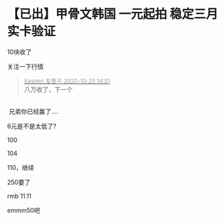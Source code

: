 # 【已出】甲骨文韩国 一元起拍 稳定三月 实卡验证


10块收了

关注一下行情

<div class="quote"><blockquote><font size="2"><a href="https://www.hostloc.com/forum.php?mod=redirect&amp;goto=findpost&amp;pid=9349914&amp;ptid=758273" target="_blank"><font color="#999999">Easonn 发表于 2020-10-25 14:51</font></a></font><br />
八万收了，下一个</blockquote></div><br />
<img src="static/image/smiley/yct/022.gif" smilieid="42" border="0" alt="" /> 兄弟你已经赢了....

6元是不是太低了?

100

104

110，继续<img src="static/image/smiley/default/lol.gif" smilieid="12" border="0" alt="" />

250要了

rmb 11.11

emmm50吧<img src="static/image/smiley/default/lol.gif" smilieid="12" border="0" alt="" /><img src="static/image/smiley/default/lol.gif" smilieid="12" border="0" alt="" /><img src="static/image/smiley/default/lol.gif" smilieid="12" border="0" alt="" /><img src="static/image/smiley/default/lol.gif" smilieid="12" border="0" alt="" />
